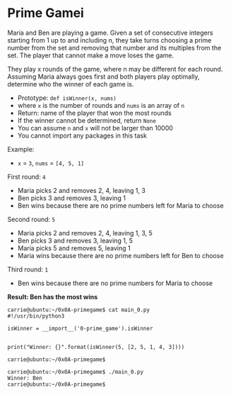 # Prime Gamei
Maria and Ben are playing a game. Given a set of consecutive integers starting from 1 up to and including n, they take turns choosing a prime number from the set and removing that number and its multiples from the set. The player that cannot make a move loses the game.

They play x rounds of the game, where n may be different for each round. Assuming Maria always goes first and both players play optimally, determine who the winner of each game is.

* Prototype: `def isWinner(x, nums)`
* where `x` is the number of rounds and `nums` is an array of `n`
* Return: name of the player that won the most rounds
* If the winner cannot be determined, return `None`
* You can assume `n` and `x` will not be larger than 10000
* You cannot import any packages in this task

Example:
* `x` = `3`, `nums` = `[4, 5, 1]`

First round: `4`
* Maria picks 2 and removes 2, 4, leaving 1, 3
* Ben picks 3 and removes 3, leaving 1
* Ben wins because there are no prime numbers left for Maria to choose

Second round: `5`
* Maria picks 2 and removes 2, 4, leaving 1, 3, 5
* Ben picks 3 and removes 3, leaving 1, 5
* Maria picks 5 and removes 5, leaving 1
* Maria wins because there are no prime numbers left for Ben to choose

Third round: `1`
* Ben wins because there are no prime numbers for Maria to choose

**Result: Ben has the most wins**

	carrie@ubuntu:~/0x0A-primegame$ cat main_0.py
	#!/usr/bin/python3
	
	isWinner = __import__('0-prime_game').isWinner
	
	
	print("Winner: {}".format(isWinner(5, [2, 5, 1, 4, 3])))
	
	carrie@ubuntu:~/0x0A-primegame$

	carrie@ubuntu:~/0x0A-primegame$ ./main_0.py
	Winner: Ben
	carrie@ubuntu:~/0x0A-primegame$
